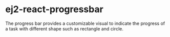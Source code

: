 # ej2-react-progressbar

The progress bar provides a customizable visual to indicate the progress of a task with different shape such as rectangle and circle.